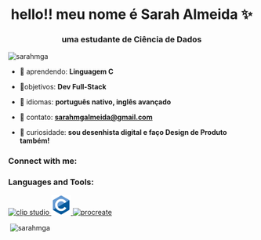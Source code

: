 <h1 align="center">hello!! meu nome é Sarah Almeida ✨</h1>
<h3 align="center">uma estudante de Ciência de Dados</h3>

<p align="left"> <img src="https://komarev.com/ghpvc/?username=sarahmga&label=Profile%20views&color=0e75b6&style=flat" alt="sarahmga" /> </p>

- 🌱 aprendendo: **Linguagem C**

- 🌠objetivos: **Dev Full-Stack**

- 📃 idiomas: **português nativo, inglês avançado**

- 💌 contato: **sarahmgalmeida@gmail.com**

- 🎀 curiosidade: **sou desenhista digital e faço Design de Produto também!**

<h3 align="left">Connect with me:</h3>
<p align="left">
</p>


<h3 align="left">Languages and Tools:</h3>
<p align="left"> <a href="https://www.clipstudio.net/pt/purchase/" target="_blank" rel="noreferrer"> <img 
src="https://encrypted-tbn0.gstatic.com/images?q=tbn:ANd9GcRD69aFbSDFK2oBlC1BfZRG98NYfNBGx5Q2hA&s" alt="clip studio" width="40" height="40"/> </a> <a href="https://www.cprogramming.com/" target="_blank" rel="noreferrer"> <img src="https://raw.githubusercontent.com/devicons/devicon/master/icons/c/c-original.svg" alt="c" width="40" height="40"/> </a> <a href="https://procreate.com/" target="_blank" rel="noreferrer"> <img src="https://logovector.co.uk/cdn/shop/articles/procreate-logo_600x.jpg?v=1683203401" alt="procreate" width="40" height="40"/> </a> </p>

<p>&nbsp;<img align="center" src="https://github-readme-stats.vercel.app/api?username=sarahmga&show_icons=true&locale=en" alt="sarahmga" /></p>
